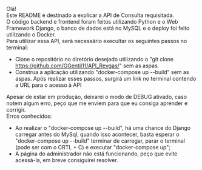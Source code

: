 Olá!<br />
Este README é destinado a explicar a API de Consulta requisitada.<br />
O código backend e frontend foram feitos utilizando Python e o Web Framework Django, o banco de dados está no MySQL e o deploy foi feito utilizando o Docker.<br />
Para utilizar essa API, será necessário execultar os seguintes passos no terminal:
  - Clone o repositório no diretório desejado utilizando o "git clone https://github.com/GGentil11/API_Revgas/" sem as aspas.
  - Construa a aplicação utilizando "docker-compose up --build" sem as aspas.
Após realizar esses passos, surgirá um link no terminal contendo a URL para o acesso à API


Apesar de estar em produção, deixarei o modo de DEBUG ativado, caso notem algum erro, peço que me enviem para que eu consiga aprender e corrigir.<br />
Erros conhecidos:
  - Ao realizar o "docker-compose up --build", há uma chance do Django carregar antes do MySql, quando isso acontecer, basta esperar o "docker-compose up --build" terminar de carregar, parar o terminal (pode ser com o CRTL + C) e executar "docker-compose up";
  - A página do administrador não está funcionando, peço que evite acessá-la, em breve consiguirei resolver.

